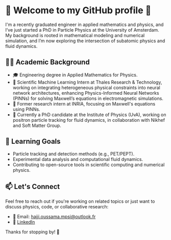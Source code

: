 # 👋 Welcome to my GitHub profile 👋

I'm a recently graduated engineer in applied mathematics and physics, and I’ve just started a PhD in Particle Physics at the University of Amsterdam. My background is rooted in mathematical modeling and numerical simulation, and I’m now exploring the intersection of subatomic physics and fluid dynamics.

## 👨‍🎓 Academic Background
- 🎓 Engineering degree in Applied Mathematics for Physics.
- 🧪 Scientific Machine Learning Intern at Thales Research & Technology, working on integrating heterogeneous physical constraints into neural network architectures, enhancing Physics-Informed Neural Networks (PINNs) for solving Maxwell’s equations in electromagnetic simulations.
- 🔬 Former research intern at INRIA, focusing on Maxwell's equations using PINNs.
- 📍 Currently a PhD candidate at the Institute of Physics (UvA), working on positron particle tracking for fluid dynamics, in collaboration with Nikhef and Soft Matter Group.

## 🌱 Learning Goals
- Particle tracking and detection methods (e.g., PET/PEPT).
- Experimental data analysis and computational fluid dynamics.
- Contributing to open-source tools in scientific computing and numerical physics.

## 📫 Let's Connect
Feel free to reach out if you're working on related topics or just want to discuss physics, code, or collaborative research:
- 📧 Email: hajji.oussama.mpsi@outlook.fr  
- 💼 [LinkedIn](https://www.linkedin.com/in/oussama-hajji-592614220/)

Thanks for stopping by! 🚀
